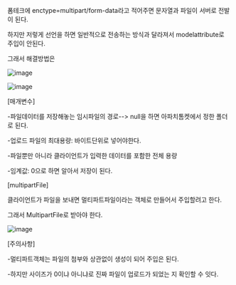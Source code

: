 폼테크에 enctype=multipart/form-data라고 적어주면 문자열과 파일이 서버로 전발이 된다.

하지만 저렇게 선언을 하면 일반적으로 전송하는 방식과 달라져서 modelattribute로 주입이 안된다.

그래서 해결방법은

![image](https://user-images.githubusercontent.com/108928206/189774154-793cf5ca-3077-4525-952d-a00ad85328bf.png)

![image](https://user-images.githubusercontent.com/108928206/189774616-de5fbe7b-5007-4549-9346-5eebedff8b73.png)

[매개변수]

-파일데이터를 저장해놓는 임시파일의 경로--> null을 하면 아파치톰켓에서 정한 폴더로 된다.

-업로드 파일의 최대용량: 바이트단위로 넣어야한다.

-파일뿐만 아니라 클라이언트가 입력한 데이터를 포함한 전체 용량

-임계값: 0으로 하면 알아서 저장이 된다.

[multipartFile]

클라이언트가 파일을 보내면 멀티파트파일이라는 객체로 만들어서 주입할려고 한다.

그래서 MultipartFile로 받아야 한다.

![image](https://user-images.githubusercontent.com/108928206/189774809-e9d56feb-ab8d-4fa4-b2a2-82ffcffaa7c3.png)

[주의사항]

-멀티파트객체는 파일의 첨부와 상관없이 생성이 되어 주입은 된다.

-하지만 사이즈가 0이냐 아니냐로 진짜 파일이 업로드가 되었는 지 확인할 수 잇다.

